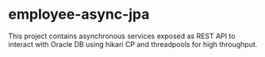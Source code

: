 # employee-async-jpa
This project contains asynchronous services exposed as REST API to interact with Oracle DB using hikari CP and threadpools for high throughput.
